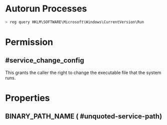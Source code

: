 # Autorun Processes
```powershell
> reg query HKLM\SOFTWARE\Microsoft\Windows\CurrentVersion\Run
```
# Permission
## #service_change_config
This grants the caller the right to change the executable file that the system runs.

# Properties
## BINARY_PATH_NAME ( #unquoted-service-path)
